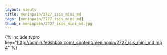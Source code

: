 ```yaml
--- 
layout: sieutv
title: meninpain/2727_isis_mini_md
tags: [meninpain/2727_isis_mini_md]
thumb_: meninpain/2727_isis_mini_md.jpg
---
```

{% include tvpro key="http://admin.fetishbox.com/_content/meninpain/2727_isis_mini_md.mp4" %} 
